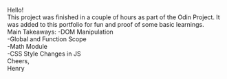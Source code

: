 Hello!  
This project was finished in a couple of hours as part of the Odin Project. It was added to this portfolio for fun and proof of some basic learnings.  
Main Takeaways:	
-DOM Manipulation	
-Global and Function Scope  
-Math Module  
-CSS Style Changes in JS  
Cheers,  
Henry  
